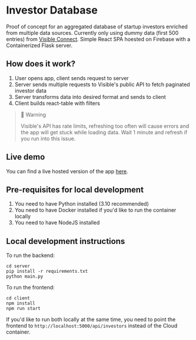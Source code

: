 # Investor Database

Proof of concept for an aggregated database of startup investors enriched from multiple data sources. Currently only using dummy data (first 500 entries) from [Visible Connect](https://connect.visible.vc/investors). Simple React SPA hoested on Firebase with a Containerized Flask server.

## How does it work?

1. User opens app, client sends request to server
2. Server sends multiple requests to Visible's public API to fetch paginated investor data
3. Server transforms data into desired format and sends to client
4. Client builds react-table with filters 

> 🚧 Warning
> 
> Visible's API has rate limits, refreshing too often will cause errors and the app will get stuck while loading data. Wait 1 minute and refresh if you run into this issue.

## Live demo

You can find a live hosted version of the app [here](https://planet-a-2f5ad.web.app).

## Pre-requisites for local development

1. You need to have Python installed (3.10 recommended)
2. You need to have Docker installed if you'd like to run the container locally
3. You need to have NodeJS installed

## Local development instructions

To run the backend:
```
cd server
pip install -r requirements.txt
python main.py
```

To run the frontend:
```
cd client
npm install
npm run start
```

If you'd like to run both locally at the same time, you need to point the frontend to `http://localhost:5000/api/investors` instead of the Cloud container.
